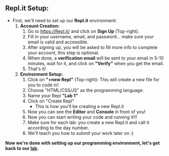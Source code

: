 ## Repl.it Setup:
* First, we'll need to set up our **Repl.it** environment:
    1. **Account Creation:**
        1. Go to https://Repl.it/ and click on **Sign Up** (Top-right).
        1. Fill in your username, email, and password... make sure your email is valid and accessible.
        1. After signing up, you will be asked to fill more info to complete your account, this step is optional.
        1. When done, a **verification email** will be sent to your email in 5-10 minutes, wait for it, and click on **"Verify"** when you get the email.
        1. That's it!
    1. **Environment Setup:**
        1. Click on **"+new Repl"** (Top-right): This will create a new file for you to code in!
        1. Choose "HTML/CSS/JS" as the programming language.
        1. Name your Repl **"Lab 1"**
        1. Click on "Create Repl"
            - This is how you'll be creating a new Repl.it
        1. Now you can see the **Editor** and **Console** in front of you!
        1. Now you can start writing your code and running it!!!
        1. Make sure for each lab: you create a new Repl.it and call it according to the day number.
        1. We'll teach you how to submit your work later on :)



**Now we're done with setting up our programming environment, let's get back to our [lab](https://github.com/meet-projects/Y2-Seminar2020-Labs/blob/master/Day%201,%20Session%201,%20Intro%20to%20Summer/README.md).**
